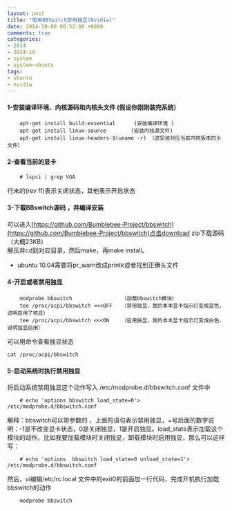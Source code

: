 ```yaml
---
layout: post
title: "使用BBSwitch禁用独显(Nvidia)"
date: 2014-10-08 00:52:00 +0800
comments: true
categories:
- 2014
- 2014~10
- system
- system~ubuntu
tags:
- ubuntu
- nvidia
---
```

#### 1-安装编译环境、内核源码和内核头文件 (假设你刚刚装完系统）
```
	apt-get install build-essential      (安装编译环境 )
	apt-get install linux-source        (安装内核源文件)
	apt-get install linux-headers-$(uname -r) （这安装对应当前内核版本的头文件）
```
#### 2-查看当前的显卡
```
	# lspci | grep VGA
```
行末的(rev ff)表示关闭状态，其他表示开启状态
#### 3-下载BBswitch源码 ，并编译安装
可以进入[https://github.com/Bumblebee-Project/bbswitch](https://github.com/Bumblebee-Project/bbswitch)点击download zip下载源码（大概23KB）  
解压并cd到对应目录，然后make，再make install。  
* ubuntu 10.04需要将pr_warn改成printk或者找到正确头文件
#### 4-开启或者禁用独显
```
	modprobe bbswitch                （加载bbswitch模块）
	tee /proc/acpi/bbswitch <<<OFF   （禁用独显，我的本本显卡指示灯变成蓝色，说明启用了核显） 
	tee /proc/acpi/bbswitch <<<ON    （启用独显，我的本本显卡指示灯变成白色，说明独显启用）
```
可以用命令查看独显状态
```
cat /proc/acpi/bbswitch
```
#### 5-启动系统时执行禁用独显
将启动系统禁用独显这个动作写入 /etc/modprobe.d/bbswitch.conf 文件中
```
	# echo 'options bbswitch load_state=0'> /etc/modprobe.d/bbswitch.conf 
```
解释：bbswitch可以带参数的 ，上面的语句表示禁用独显，=号后面的数字说明：-1是不改变显卡状态，0是关闭独显，1是开启独显。load_state表示加载这个模块的动作。比如我要加载模块时关闭独显，卸载模块时启用独显，那么可以这样写：
```
	# echo 'options  bbswitch load_state=0 unload_state=1'> /etc/modprobe.d/bbswitch.conf 
```
然后，vi编辑/etc/rc.local 文件中的exit0的前面加一行代码，完成开机执行加载bbswitch的动作
```
	modprobe bbswitch
```

